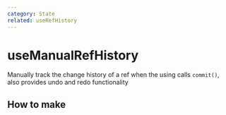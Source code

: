 ```yaml
---
category: State
related: useRefHistory
---
```


# useManualRefHistory

Manually track the change history of a ref when the using calls `commit()`, also provides undo and redo functionality

## How to make